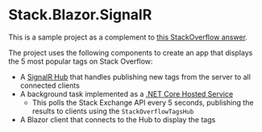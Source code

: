 # Stack.Blazor.SignalR

This is a sample project as a complement to [this StackOverflow answer](https://stackoverflow.com/a/64990693/5803406).

The project uses the following components to create an app that displays the 5 most popular tags on Stack Overflow:
- A [SignalR Hub](https://docs.microsoft.com/en-us/aspnet/core/signalr/hubs?view=aspnetcore-5.0) that handles publishing new tags from the server to all connected clients
- A background task implemented as a [.NET Core Hosted Service](https://docs.microsoft.com/en-us/aspnet/core/fundamentals/host/hosted-services?view=aspnetcore-5.0&tabs=visual-studio)
  - This polls the Stack Exchange API every 5 seconds, publishing the results to clients using the `StackOverflowTagsHub`
- A Blazor client that connects to the Hub to display the tags
